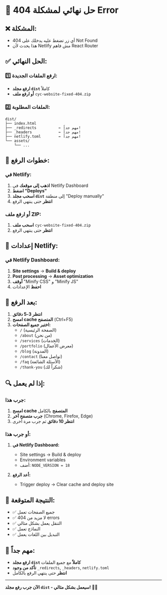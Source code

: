 # 🎯 حل نهائي لمشكلة 404 Error

## ❌ **المشكلة:**
- أي زر تضغط عليه يدخلك على 404 Not Found
- هذا يحدث لأن Netlify مش فاهم React Router

## ✅ **الحل النهائي:**

### **1️⃣ ارفع الملفات الجديدة:**
- **ارفع مجلد `dist`** كاملاً
- **أو ارفع ملف** `cyc-website-fixed-404.zip`

### **2️⃣ الملفات المطلوبة:**
```
dist/
├── index.html
├── _redirects          ← مهم جداً!
├── _headers            ← مهم جداً!
├── netlify.toml        ← مهم جداً!
└── assets/
    └── ...
```

## 🚀 **خطوات الرفع:**

### **في Netlify:**
1. **اذهب إلى موقعك** في Netlify Dashboard
2. **اضغط "Deploys"**
3. **اسحب مجلد `dist`** إلى منطقة "Deploy manually"
4. **انتظر** حتى ينتهي الرفع

### **أو ارفع ملف ZIP:**
1. **اسحب ملف** `cyc-website-fixed-404.zip`
2. **انتظر** حتى ينتهي الرفع

## 🔧 **إعدادات Netlify:**

### **في Netlify Dashboard:**
1. **Site settings** → **Build & deploy**
2. **Post processing** → **Asset optimization**
3. **أوقف** "Minify CSS" و "Minify JS"
4. **احفظ** الإعدادات

## 🎯 **بعد الرفع:**
1. **انتظر 3-5 دقائق**
2. **امسح cache المتصفح** (Ctrl+F5)
3. **اختبر جميع الصفحات:**
   - `/` (الصفحة الرئيسية)
   - `/about` (من نحن)
   - `/services` (الخدمات)
   - `/portfolio` (معرض الأعمال)
   - `/blog` (المدونة)
   - `/contact` (تواصل معنا)
   - `/faq` (الأسئلة الشائعة)
   - `/thank-you` (شكراً لك)

## 🔍 **إذا لم يعمل:**

### **جرب هذا:**
1. **امسح cache المتصفح** بالكامل
2. **جرب متصفح آخر** (Chrome, Firefox, Edge)
3. **انتظر 10 دقائق** ثم جرب مرة أخرى

### **أو جرب هذا:**
1. **في Netlify Dashboard:**
   - Site settings → Build & deploy
   - Environment variables
   - أضف: `NODE_VERSION = 18`

2. **أعد الرفع:**
   - Trigger deploy → Clear cache and deploy site

## 🎉 **النتيجة المتوقعة:**
- ✅ جميع الصفحات تعمل
- ✅ لا مزيد من 404 errors
- ✅ التنقل يعمل بشكل مثالي
- ✅ النماذج تعمل
- ✅ التبديل بين اللغات يعمل

## 🚨 **مهم جداً:**
- **ارفع مجلد `dist` كاملاً** مع جميع الملفات
- **تأكد من وجود** `_redirects`, `_headers`, `netlify.toml`
- **انتظر** حتى ينتهي الرفع بالكامل

---
**الآن جرب رفع مجلد `dist` - سيعمل بشكل مثالي! 🚀✨**




